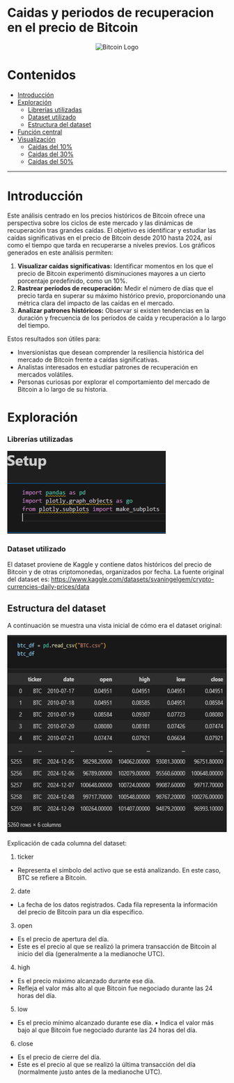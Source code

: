 # Caidas y periodos de recuperacion en el precio de Bitcoin

<p style="text-align:center">
    <img src="https://media.slovoidilo.ua/media/publications/21/209648/209648-1_large.jpg" width="830" height="180" alt="Bitcoin Logo">
</p>





<h1>Contenidos</h1>
<div class="alert alert-block alert-info" style="margin-top: 20px">
    <ul>
        <li>
            <a href="#Introducción">Introducción</a>
        </li>
        <li>
            <a href="#Exploración">Exploración</a>
            <ul>
                <li><a href="#Librerías-utilizadas">Librerías utilizadas</a></li>
                <li><a href="#Dataset-utilizado">Dataset utilizado</a></li>
                <li><a href="#Estructura-del-dataset">Estructura del dataset</a></li>
            </ul>
        </li>
         <li>
            <a href="#Función">Función central</a>
        </li>
        <li>
            <a href="#Visualización">Visualización</a>
            <ul>
                <li><a href="#Caidas del 10%">Caidas del 10%</a></li>
                <li><a href="#Caidas del 30%">Caidas del 30%</a></li>
                <li><a href="#Caidas del 50%">Caidas del 50%</a></li>
            </ul>
        </li>
    </ul>

</div>

<hr>


# **Introducción**

Este análisis centrado en los precios históricos de Bitcoin ofrece una perspectiva sobre los ciclos de este mercado y las dinámicas de recuperación tras grandes caídas. El objetivo es identificar y estudiar las caídas significativas en el precio de Bitcoin desde 2010 hasta 2024, así como el tiempo que tarda en recuperarse a niveles previos. 
Los gráficos generados en este análisis permiten:

1. **Visualizar caídas significativas:** Identificar momentos en los que el precio de Bitcoin experimentó disminuciones mayores a un cierto porcentaje predefinido, como un 10%.
2. **Rastrear períodos de recuperación:** Medir el número de días que el precio tarda en superar su máximo histórico previo, proporcionando una métrica clara del impacto de las caídas en el mercado.
3. **Analizar patrones históricos:** Observar si existen tendencias en la duración y frecuencia de los períodos de caída y recuperación a lo largo del tiempo.

Estos resultados son útiles para:
- Inversionistas que desean comprender la resiliencia histórica del mercado de Bitcoin frente a caídas significativas.
- Analistas interesados en estudiar patrones de recuperación en mercados volátiles.
- Personas curiosas por explorar el comportamiento del mercado de Bitcoin a lo largo de su historia.




# Exploración
### Librerías utilizadas

<img src="images/librerias_importadas.png" alt="Librerías importadas" width="364" height="190">

### Dataset utilizado
El dataset proviene de Kaggle y contiene datos históricos del precio de Bitcoin y de otras criptomonedas, organizados por fecha. La fuente original del dataset es: https://www.kaggle.com/datasets/svaningelgem/crypto-currencies-daily-prices/data

## Estructura del dataset
A continuación se muestra una vista inicial de cómo era el dataset original:

<img src="images/estructura_dataSet.png" alt="estructura_dataSet.png" width="590" height="452">

Explicación de cada columna del dataset:
1. ticker
-	Representa el símbolo del activo que se está analizando. En este caso, BTC se refiere a Bitcoin.
2. date
-	La fecha de los datos registrados. Cada fila representa la información del precio de Bitcoin para un día específico.
3. open
-	Es el precio de apertura del día.
-	Este es el precio al que se realizó la primera transacción de Bitcoin al inicio del día (generalmente a la medianoche UTC).
4. high
-	Es el precio máximo alcanzado durante ese día.
-	Refleja el valor más alto al que Bitcoin fue negociado durante las 24 horas del día.
5. low
-	Es el precio mínimo alcanzado durante ese día.
•	Indica el valor más bajo al que Bitcoin fue negociado durante las 24 horas del día.
6. close
-	Es el precio de cierre del día.
-	Este es el precio al que se realizó la última transacción del día (normalmente justo antes de la medianoche UTC).

